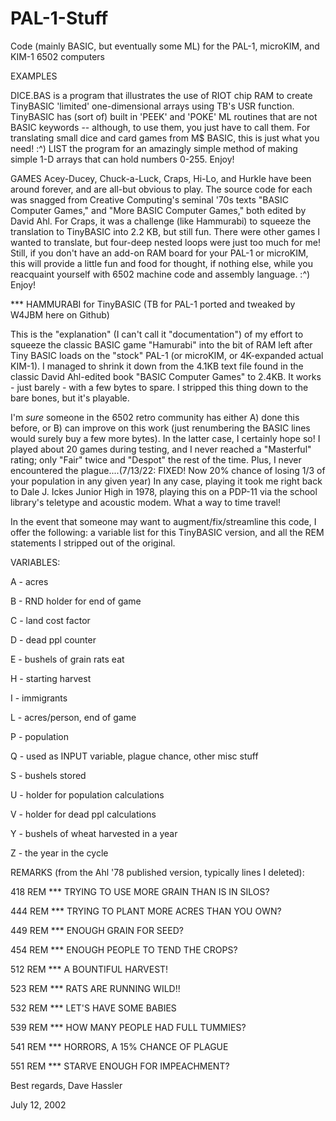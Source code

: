 # PAL-1-Stuff

Code (mainly BASIC, but eventually some ML) for the PAL-1, microKIM, and KIM-1 6502 computers

EXAMPLES

DICE.BAS is a program that illustrates the use of RIOT chip RAM to create TinyBASIC 'limited' one-dimensional arrays using TB's USR function.  TinyBASIC has (sort of) built in 'PEEK' and 'POKE' ML routines that are not BASIC keywords -- although, to use them, you just have to call them.  For translating small dice and card games from M$ BASIC, this is just what you need!  :^)  LIST the program for an amazingly simple method of making simple 1-D arrays that can hold numbers 0-255.  Enjoy!

GAMES
Acey-Ducey, Chuck-a-Luck, Craps, Hi-Lo, and Hurkle have been around forever, and are all-but obvious to play. The source code for each was snagged from Creative Computing's seminal '70s texts "BASIC Computer Games," and "More BASIC Computer Games," both edited by David Ahl.  For Craps, it was a challenge (like Hammurabi) to squeeze the translation to TinyBASIC into 2.2 KB, but still fun. There were other games I wanted to translate, but four-deep nested loops were just too much for me!  Still, if you don't have an add-on RAM board for your PAL-1 or microKIM, this will provide a little fun and food for thought, if nothing else, while you reacquaint yourself with 6502 machine code and assembly language.  :^)  Enjoy!

*** HAMMURABI for TinyBASIC (TB for PAL-1 ported and tweaked by W4JBM here on Github)

This is the "explanation" (I can't call it "documentation") of my effort to squeeze the classic BASIC game "Hamurabi" into the bit of RAM left after Tiny BASIC loads on the "stock" PAL-1 (or microKIM, or 4K-expanded actual KIM-1).  I managed to shrink it down from the 4.1KB text file found in the classic David Ahl-edited book "BASIC Computer Games" to 2.4KB.  It works - just barely - with a few bytes to spare.  I stripped this thing down to the bare bones, but it's playable.

I'm *sure* someone in the 6502 retro community has either A) done this before, or B) can improve on this work (just renumbering the BASIC lines would surely buy a few more bytes).  In the latter case, I certainly hope so!  I played about 20 games during testing, and I never reached a "Masterful" rating; only "Fair" twice and "Despot" the rest of the time.  Plus, I never encountered the plague....(7/13/22: FIXED! Now 20% chance of losing 1/3 of your population in any given year)  In any case, playing it took me right back to Dale J. Ickes Junior High in 1978, playing this on a PDP-11 via the school library's teletype and acoustic modem.  What a way to time travel!

In the event that someone may want to augment/fix/streamline this code, I offer the following: a variable list for this TinyBASIC version, and all the REM statements I stripped out of the original.

VARIABLES:

A - acres

B - RND holder for end of game

C - land cost factor

D - dead ppl counter

E - bushels of grain rats eat

H - starting harvest

I - immigrants

L - acres/person, end of game

P - population

Q - used as INPUT variable, plague chance, other misc stuff

S - bushels stored

U - holder for population calculations

V - holder for dead ppl calculations

Y - bushels of wheat harvested in a year

Z - the year in the cycle


REMARKS (from the Ahl '78 published version, typically lines I deleted):

418 REM *** TRYING TO USE MORE GRAIN THAN IS IN SILOS?

444 REM *** TRYING TO PLANT MORE ACRES THAN YOU OWN?

449 REM *** ENOUGH GRAIN FOR SEED?

454 REM *** ENOUGH PEOPLE TO TEND THE CROPS?

512 REM *** A BOUNTIFUL HARVEST!

523 REM *** RATS ARE RUNNING WILD!!

532 REM *** LET'S HAVE SOME BABIES

539 REM *** HOW MANY PEOPLE HAD FULL TUMMIES?

541 REM *** HORRORS, A 15% CHANCE OF PLAGUE

551 REM *** STARVE ENOUGH FOR IMPEACHMENT?


Best regards, 
Dave Hassler

July 12, 2002
